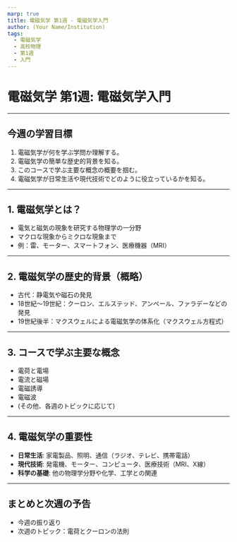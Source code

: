 ```yaml
---
marp: true
title: 電磁気学 第1週 - 電磁気学入門
author: (Your Name/Institution)
tags:
  - 電磁気学
  - 高校物理
  - 第1週
  - 入門
---
```


# 電磁気学 第1週: 電磁気学入門

---

## 今週の学習目標
1. 電磁気学が何を学ぶ学問か理解する。
2. 電磁気学の簡単な歴史的背景を知る。
3. このコースで学ぶ主要な概念の概要を掴む。
4. 電磁気学が日常生活や現代技術でどのように役立っているかを知る。

---

## 1. 電磁気学とは？
- 電気と磁気の現象を研究する物理学の一分野
- マクロな現象からミクロな現象まで
- 例：雷、モーター、スマートフォン、医療機器（MRI）

---

## 2. 電磁気学の歴史的背景（概略）
- 古代：静電気や磁石の発見
- 18世紀～19世紀：クーロン、エルステッド、アンペール、ファラデーなどの発見
- 19世紀後半：マクスウェルによる電磁気学の体系化（マクスウェル方程式）

---

## 3. コースで学ぶ主要な概念
- 電荷と電場
- 電流と磁場
- 電磁誘導
- 電磁波
- (その他、各週のトピックに応じて)

---

## 4. 電磁気学の重要性
- **日常生活**: 家電製品、照明、通信（ラジオ、テレビ、携帯電話）
- **現代技術**: 発電機、モーター、コンピュータ、医療技術（MRI、X線）
- **科学の基礎**: 他の物理学分野や化学、工学との関連

---

## まとめと次週の予告
- 今週の振り返り
- 次週のトピック：電荷とクーロンの法則
